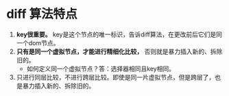 # diff 算法特点

1. **key很重要。** key是这个节点的唯一标识，告诉diff算法，在更改前后它们是同一个dom节点。
2. **只有是同一个虚拟节点，才能进行精细化比较，** 否则就是暴力插入新的、拆除旧的。
    - 如何定义同一个虚拟节点？答：选择器相同且key相同。
3. 只进行同层比较，不进行跨层比较。即使是同一片虚拟节点，但是跨层了，也是暴力插入新的、拆除旧的。
